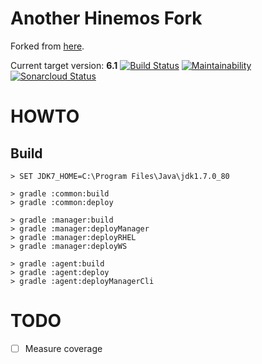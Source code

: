 # Another Hinemos Fork

Forked from [here](https://github.com/hinemos/hinemos).

Current target version: **6.1**
[![Build Status](https://travis-ci.org/pango853/hinemos.svg?branch=6.1g)](https://travis-ci.org/pango853/hinemos)
[![Maintainability](https://api.codeclimate.com/v1/badges/56927da1c9becc9ae9fe/maintainability)](https://codeclimate.com/github/pango853/hinemos/maintainability)
[![Sonarcloud Status](https://sonarcloud.io/api/project_badges/measure?project=pango853_hinemos&metric=alert_status)](https://sonarcloud.io/dashboard?id=pango853_hinemos)

# HOWTO

## Build
```
> SET JDK7_HOME=C:\Program Files\Java\jdk1.7.0_80

> gradle :common:build
> gradle :common:deploy

> gradle :manager:build
> gradle :manager:deployManager
> gradle :manager:deployRHEL
> gradle :manager:deployWS

> gradle :agent:build
> gradle :agent:deploy
> gradle :agent:deployManagerCli
```

# TODO

- [ ] Measure coverage
